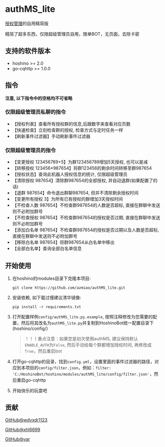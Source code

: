 # authMS_lite

[授权管理](https://github.com/pcrbot/authMS)的自用精简版

精简了超多东西，仅限超级管理员自用，限单BOT，无页面，去除卡密

## 支持的软件版本

 - hoshino >= 2.0
 - go-cqhttp >= 1.0.0
  
## 指令
**注意, 以下指令中的空格均不可省略**
### 仅限超级管理员私聊的指令

* 【授权列表】查看所有授权群的信息,后跟数字来查看对应页数
* 【快速检查】立刻检查群的授权, 检查方式与定时任务一样
* 【刷新事件过滤器】手动刷新事件过滤器

### 仅限超级管理员的指令

* 【变更授权 123456789+5】为群123456789增加5天授权, 也可以是减
* 【转移授权 123456*987654】将群123456的剩余时间转移至群987654
* 【授权状态】查询此机器人授权信息的统计, 仅限超级管理员
* 【清除授权 987654】清除群987654的全部授权, 并自动退群(如果配置了的话)
* 【退群 987654】命令退出群聊987654, 但并不清除剩余授权时间
* 【变更所有授权 3】为所有已有授权的群增加3天授权时间
* 【不检查人数 987654】不检查群987654的人数是否超标, 直接在群聊中发送则不必附加群号
* 【不检查授权 987654】不检查群987654的授权是否过期, 直接在群聊中发送则不必附加群号
* 【添加白名单 987654】不检查群987654的授权是否过期以及人数是否超标, 直接在群聊中发送则不必附加群号
* 【移除白名单 987654】将群987654从白名单中移出
* 【全部白名单】查询全部白名单信息

## 开始使用

1. 在hoshino的modules目录下克隆本项目:
   ```
   git clone https://github.com/azmiao/authMS_lite.git
   ```
2. 安装依赖, 如下载过慢建议清华镜像: 
   ```
   pip install -r requirements.txt
   ```
3. 打开配置样例`config/authMS_lite.py.example`, 按照注释修改为您需要的配置，然后将其改名为`authMS_lite.py`并复制到HoshinoBot统一配置目录下(hoshino/config/)
   > ！！！重点注意：如果您是初次使用authMS, 建议保持默认`ENABLE_AUTH`为`False`, 然后手动给每个群都增加授权时间, 再修改成`True`，然后重启bot

4. 打开go-cqhttp的目录，找到`config.yml`，设置里面的事件过滤器的路径，对应到本项目的`config/filter.json`，例如：`filter: 'C:/HoshinoBot/hoshino/modules/authMS_lite/config/filter.json'`，然后重启go-cqhttp

5. 开始快乐的玩耍吧

## 贡献

[GitHub@wdvxdr1123](https://github.com/wdvxdr1123)

[GitHub@xhl6699](https://github.com/xhl6666)

[GitHub@var](https://github.com//var-mixer)